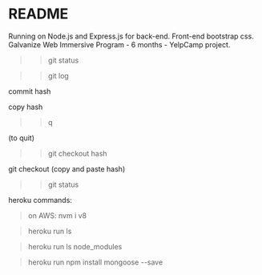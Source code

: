 # README

Running on Node.js and Express.js for back-end. Front-end bootstrap css.
Galvanize Web Immersive Program - 6 months - YelpCamp project.


>> git status

>> git log

commit hash

copy hash

>>q

(to quit)

>> git checkout hash

git checkout (copy and paste hash)

>> git status

heroku commands:

> on AWS: nvm i v8 

> heroku run ls

> heroku run ls node_modules

> heroku run npm install mongoose --save


